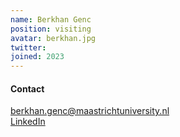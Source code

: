 ```yaml
---
name: Berkhan Genc
position: visiting
avatar: berkhan.jpg
twitter: 
joined: 2023
---
```

#### Contact
<i class="fa fa-envelope-o"></i> berkhan.genc@maastrichtuniversity.nl <br>
<a href="https://www.linkedin.com/in/berkhan-genc-a73348a3/"> <i class="fa fa-linkedin"></i> LinkedIn </a><br>
